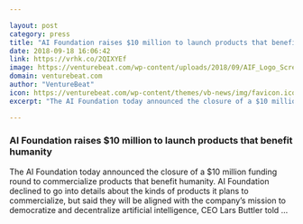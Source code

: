 ```yaml
---

layout: post
category: press
title: "AI Foundation raises $10 million to launch products that benefit humanity"
date: 2018-09-18 16:06:42
link: https://vrhk.co/2QIXYEf
image: https://venturebeat.com/wp-content/uploads/2018/09/AIF_Logo_Screen_Gradient_Vertical.png?fit=1010%2C629&strip=all
domain: venturebeat.com
author: "VentureBeat"
icon: https://venturebeat.com/wp-content/themes/vb-news/img/favicon.ico
excerpt: "The AI Foundation today announced the closure of a $10 million funding round to commercialize products that benefit humanity. AI Foundation declined to go into details about the kinds of products it plans to commercialize, but said they will be aligned with the company’s mission to democratize and decentralize artificial intelligence, CEO Lars Buttler told …"

---
```


### AI Foundation raises $10 million to launch products that benefit humanity

The AI Foundation today announced the closure of a $10 million funding round to commercialize products that benefit humanity. AI Foundation declined to go into details about the kinds of products it plans to commercialize, but said they will be aligned with the company’s mission to democratize and decentralize artificial intelligence, CEO Lars Buttler told …